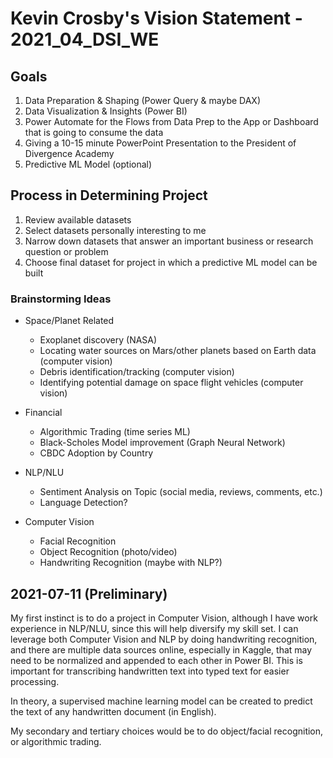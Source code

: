 # Kevin Crosby's Vision Statement - 2021_04_DSI_WE

## Goals
1. Data Preparation & Shaping (Power Query & maybe DAX)
1. Data Visualization & Insights (Power BI)
1. Power Automate for the Flows from Data Prep to the App or Dashboard that is going to consume the data
1. Giving a 10-15 minute PowerPoint Presentation to the President of Divergence Academy
1. Predictive ML Model (optional)

## Process in Determining Project
1. Review available datasets
1. Select datasets personally interesting to me
1. Narrow down datasets that answer an important business or research question or problem
1. Choose final dataset for project in which a predictive ML model can be built

### Brainstorming Ideas

- Space/Planet Related
  - Exoplanet discovery (NASA)
  - Locating water sources on Mars/other planets based on Earth data (computer vision)
  - Debris identification/tracking (computer vision)
  - Identifying potential damage on space flight vehicles (computer vision)

- Financial
  - Algorithmic Trading (time series ML)
  - Black-Scholes Model improvement (Graph Neural Network)
  - CBDC Adoption by Country

- NLP/NLU
  - Sentiment Analysis on Topic (social media, reviews, comments, etc.)
  - Language Detection?

- Computer Vision
  - Facial Recognition
  - Object Recognition (photo/video)
  - Handwriting Recognition (maybe with NLP?)

## 2021-07-11 (Preliminary)

My first instinct is to do a project in Computer Vision, although I have work experience in NLP/NLU, since this will
help diversify my skill set. I can leverage both Computer Vision and NLP by doing handwriting recognition, and there
are multiple data sources online, especially in Kaggle, that may need to be normalized and appended to each other in
Power BI. This is important for transcribing handwritten text into typed text for easier processing.

In theory, a supervised machine learning model can be created to predict the text of any handwritten document (in English).

My secondary and tertiary choices would be to do object/facial recognition, or algorithmic trading.
